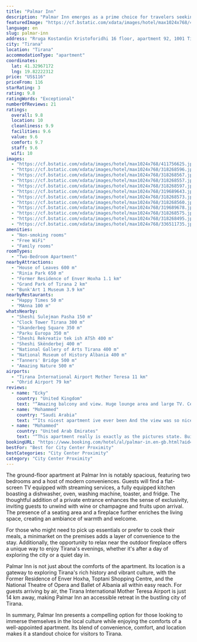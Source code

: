 ```yaml
---
title: "Palmar Inn"
description: "Palmar Inn emerges as a prime choice for travelers seeking comfort and convenience in the heart of Tirana."
featuredImage: "https://cf.bstatic.com/xdata/images/hotel/max1024x768/411756625.jpg?k=fc38b53d690ec385c86570be89b4bf1e0ef1ec7536dea0cbc7b8b6e53b1472a6&o=&hp=1"
language: en
slug: palmar-inn
address: "Rruga Kostandin Kristoforidhi 16 floor, apartment 92, 1001 Tirana, Albania"
city: "Tirana"
location: "Tirana"
accommodationType: "apartment"
coordinates:
  lat: 41.32967172
  lng: 19.82222312
price: "US$116"
priceFrom: 116
starRating: 3
rating: 9.8
ratingWords: "Exceptional"
numberOfReviews: 21
ratings:
  overall: 9.8
  location: 10
  cleanliness: 9.9
  facilities: 9.6
  value: 9.6
  comfort: 9.7
  staff: 9.6
  wifi: 10
images:
  - "https://cf.bstatic.com/xdata/images/hotel/max1024x768/411756625.jpg?k=fc38b53d690ec385c86570be89b4bf1e0ef1ec7536dea0cbc7b8b6e53b1472a6&o=&hp=1"
  - "https://cf.bstatic.com/xdata/images/hotel/max1024x768/318268596.jpg?k=9641c4d9cbccdfdb586ede5d12e06e0bf4bfe72ebad2f5f32530f471582b3aa8&o=&hp=1"
  - "https://cf.bstatic.com/xdata/images/hotel/max1024x768/318268567.jpg?k=d0a57ed5bf0208dda7df1e811ed93d8feeb7cbdd0983c5d00b4882bf434bfb2c&o=&hp=1"
  - "https://cf.bstatic.com/xdata/images/hotel/max1024x768/318268557.jpg?k=d0b1fedf1b1e6178827929136943e99bf53dfaa8202f5970776bb76dd173c2ef&o=&hp=1"
  - "https://cf.bstatic.com/xdata/images/hotel/max1024x768/318268597.jpg?k=f6f8f7f36999119d8eeca098a71546e1e840de03e42307919330122ef17567b1&o=&hp=1"
  - "https://cf.bstatic.com/xdata/images/hotel/max1024x768/319689643.jpg?k=2b76633b7553c73f662e467ce98ce30ce9721aacae823c356802f87d3c8c7a1b&o=&hp=1"
  - "https://cf.bstatic.com/xdata/images/hotel/max1024x768/318268573.jpg?k=a0a7a387ceb63f50f7d36d4b271642ca8fe246894b5bb8fad4c4855f6ecb3e2f&o=&hp=1"
  - "https://cf.bstatic.com/xdata/images/hotel/max1024x768/318268560.jpg?k=cabbf7af43875d00222f4fc46ef74f31cccc3d6809c7cbf7782bcd66c592c58b&o=&hp=1"
  - "https://cf.bstatic.com/xdata/images/hotel/max1024x768/319689678.jpg?k=2cfab4ea88851ed29ee65f25ed94af54fdf1361463561e2def996c50b37ec347&o=&hp=1"
  - "https://cf.bstatic.com/xdata/images/hotel/max1024x768/318268575.jpg?k=d78dd4119b1814d0fd7b0bbfb9b8829ba237f52f1c9c9eca2b23e39002199eb8&o=&hp=1"
  - "https://cf.bstatic.com/xdata/images/hotel/max1024x768/318268495.jpg?k=7d7615cd3527ec96dfd7de2d54056a11d79eda8b90ba427f5e6bedd7a4f4b10c&o=&hp=1"
  - "https://cf.bstatic.com/xdata/images/hotel/max1024x768/336511735.jpg?k=880e8044a9c629f5e6ca17a47c5d50a6fc53d4498ad0b87791587b738b49a445&o=&hp=1"
amenities:
  - "Non-smoking rooms"
  - "Free WiFi"
  - "Family rooms"
roomTypes:
  - "Two-Bedroom Apartment"
nearbyAttractions:
  - "House of Leaves 600 m"
  - "Rinia Park 650 m"
  - "Former Residence of Enver Hoxha 1.1 km"
  - "Grand Park of Tirana 2 km"
  - "Bunk'Art 1 Museum 3.9 km"
nearbyRestaurants:
  - "Happy Times 50 m"
  - "MAnna 100 m"
whatsNearby:
  - "Sheshi Sulejman Pasha 150 m"
  - "Clock Tower Tirana 300 m"
  - "Skanderbeg Square 350 m"
  - "Parku Europa 350 m"
  - "Sheshi Rekreativ tek ish ATSh 400 m"
  - "Sheshi Skënderbej 400 m"
  - "National Gallery of Arts Tirana 400 m"
  - "National Museum of History Albania 400 m"
  - "Tanners' Bridge 500 m"
  - "Amazing Nature 500 m"
airports:
  - "Tirana International Airport Mother Teresa 11 km"
  - "Ohrid Airport 79 km"
reviews:
  - name: "Ecky"
    country: "United Kingdom"
    text: "“Amazing balcony and view. Huge lounge area and large TV. Central location, right next to the square, bars and shops. Brilliant host and great value for such an amazing apartment.”"
  - name: "Mohammed"
    country: "Saudi Arabia"
    text: "“Its nicest apartment ive ever been And the view was so nice Also the its modern apartment and its near to the center”"
  - name: "Mohammed"
    country: "United Arab Emirates"
    text: "“This apartment really is exactly as the pictures state. Building looks sketchy and be lift maybe needs a service but once you open the door to this apartment, it is a new world compared to the building it's in! Lovely, modern and huge!”"
bookingURL: "https://www.booking.com/hotel/al/palmar-in.en-gb.html?aid=8035640"
bestFor: "Best for City Center Proximity"
bestCategories: "City Center Proximity"
category: "City Center Proximity"
---
```


The ground-floor apartment at Palmar Inn is notably spacious, featuring two bedrooms and a host of modern conveniences. Guests will find a flat-screen TV equipped with streaming services, a fully equipped kitchen boasting a dishwasher, oven, washing machine, toaster, and fridge. The thoughtful addition of a private entrance enhances the sense of exclusivity, inviting guests to unwind with wine or champagne and fruits upon arrival. The presence of a seating area and a fireplace further enriches the living space, creating an ambiance of warmth and welcome.

For those who might need to pick up essentials or prefer to cook their meals, a minimarket on the premises adds a layer of convenience to the stay. Additionally, the opportunity to relax near the outdoor fireplace offers a unique way to enjoy Tirana's evenings, whether it's after a day of exploring the city or a quiet day in.

Palmar Inn is not just about the comforts of the apartment. Its location is a gateway to exploring Tirana's rich history and vibrant culture, with the Former Residence of Enver Hoxha, Toptani Shopping Centre, and the National Theatre of Opera and Ballet of Albania all within easy reach. For guests arriving by air, the Tirana International Mother Teresa Airport is just 14 km away, making Palmar Inn an accessible retreat in the bustling city of Tirana.

In summary, Palmar Inn presents a compelling option for those looking to immerse themselves in the local culture while enjoying the comforts of a well-appointed apartment. Its blend of convenience, comfort, and location makes it a standout choice for visitors to Tirana.